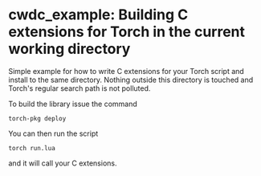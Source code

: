 # cwdc_example: Building C extensions for Torch in the current working directory 

Simple example for how to write C extensions for your Torch script and install
to the same directory. Nothing outside this directory is touched and Torch's 
regular search path is not polluted.

To build the library issue the command 


    torch-pkg deploy


You can then run the script

    torch run.lua
   
and it will call your C extensions.
